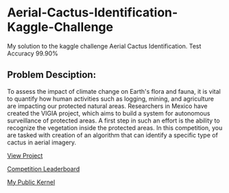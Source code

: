 # Aerial-Cactus-Identification-Kaggle-Challenge
My solution to the kaggle challenge Aerial Cactus Identification. Test Accuracy 99.90%


## Problem Desciption: 

To assess the impact of climate change on Earth's flora and fauna, it is vital to quantify how human activities such as logging, mining, and agriculture are impacting our protected natural areas. Researchers in Mexico have created the VIGIA project, which aims to build a system for autonomous surveillance of protected areas. A first step in such an effort is the ability to recognize the vegetation inside the protected areas. In this competition, you are tasked with creation of an algorithm that can identify a specific type of cactus in aerial imagery.

[View Project](https://nbviewer.jupyter.org/github/abhinand5/Aerial-Cactus-Identification-Kaggle-Challenge/blob/master/in-depth-guide-to-convolutional-neural-networks.ipynb)

[Competition Leaderboard](https://www.kaggle.com/c/aerial-cactus-identification/leaderboard)

[My Public Kernel](https://www.kaggle.com/abhinand05/in-depth-guide-to-convolutional-neural-networks)
